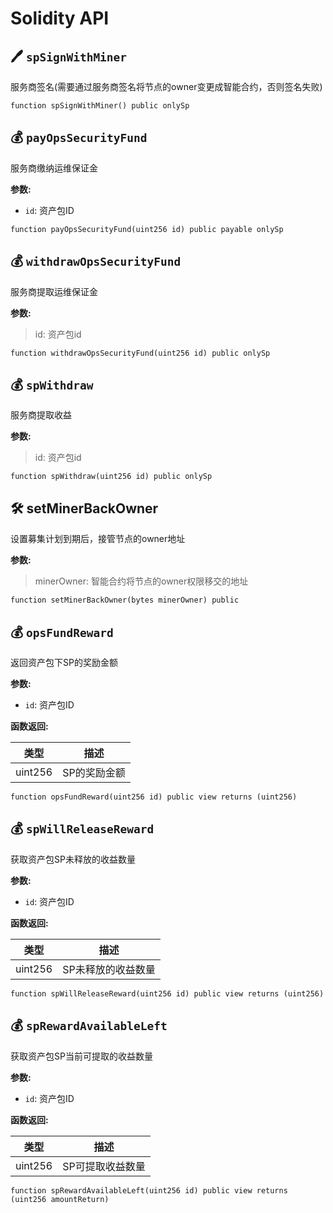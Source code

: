 # Solidity API

## 🖊️ `spSignWithMiner`

服务商签名(需要通过服务商签名将节点的owner变更成智能合约，否则签名失败)

```solidity
function spSignWithMiner() public onlySp
```
 
## 💰 `payOpsSecurityFund`

服务商缴纳运维保证金

**参数:**

- `id`: 资产包ID

```solidity
function payOpsSecurityFund(uint256 id) public payable onlySp
```

## 💰 `withdrawOpsSecurityFund`

服务商提取运维保证金

**参数:**

> id: 资产包id  

```solidity
function withdrawOpsSecurityFund(uint256 id) public onlySp
```

## 💰 `spWithdraw`

服务商提取收益

**参数:**

> id: 资产包id  

```solidity
function spWithdraw(uint256 id) public onlySp
```

## 🛠️ setMinerBackOwner

设置募集计划到期后，接管节点的owner地址

**参数:**

> minerOwner: 智能合约将节点的owner权限移交的地址 

```solidity
function setMinerBackOwner(bytes minerOwner) public
```

## 💰 `opsFundReward`

返回资产包下SP的奖励金额

**参数:**

- `id`: 资产包ID

**函数返回:**

| 类型 | 描述 |
| :-----------: | :-----------: |
| uint256 | SP的奖励金额 |

```solidity
function opsFundReward(uint256 id) public view returns (uint256)
```

## 💰 `spWillReleaseReward`

获取资产包SP未释放的收益数量

**参数:**

- `id`: 资产包ID

**函数返回:**

| 类型 | 描述 |
| :-----------: | :-----------: |
| uint256 | SP未释放的收益数量 |

```solidity
function spWillReleaseReward(uint256 id) public view returns (uint256)
```

## 💰 `spRewardAvailableLeft`

获取资产包SP当前可提取的收益数量

**参数:**

- `id`: 资产包ID

**函数返回:**

| 类型 | 描述 |
| :-----------: | :-----------: |
| uint256 | SP可提取收益数量 |

```solidity
function spRewardAvailableLeft(uint256 id) public view returns (uint256 amountReturn)
```